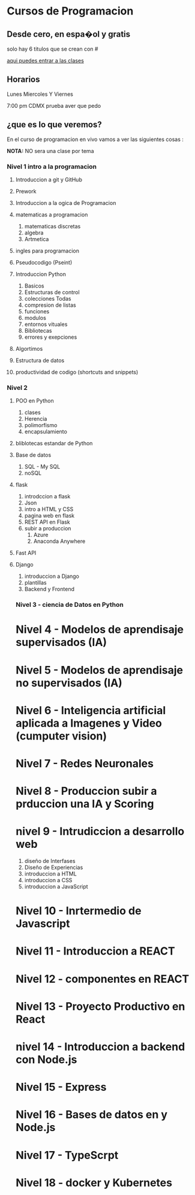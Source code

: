 # Cursos de Programacion 
## Desde cero, en espa�ol y gratis 
solo hay 6 titulos  que se crean con #

[aqui puedes entrar a las clases](https://m.twitch.tv/brujeriatech/home)

##  Horarios
 Lunes Miercoles Y Viernes  
 

 7:00 pm  CDMX prueba  aver que pedo  

## ¿que es lo que veremos?

En el curso de programacion en vivo  vamos a ver las siguientes cosas :

**NOTA:** NO sera una clase por tema 

### Nivel  1 intro a la programacion 
1. Introduccion a git y GitHub
2. Prework
3. Introduccion a la ogica de Programacion  
4. matematicas a programacion 
   1. matematicas discretas
   2. algebra
   3. Artmetica 
5. ingles para programacion 
6. Pseudocodigo (Pseint)
7. Introduccion Python 

   1. Basicos
   2. Estructuras de control
   3. colecciones Todas 
   4. compresion de listas
   5. funciones
   6. modulos
   7. entornos vituales 
   8. Bibliotecas
   9. errores y exepciones
8. Algortimos 
9. Estructura  de datos
10. productividad  de codigo (shortcuts and snippets)
### Nivel 2

1. POO en Python
   1. clases 
   2. Herencia
   3. polimorfismo
   4. encapsulamiento 
2. bliblotecas estandar de Python

3. Base de datos 
   1. SQL  -  My SQL
   2. noSQL
4. flask
   1. introdccion  a flask 
   2. Json
   3. intro a HTML y CSS
   4. pagina web en flask
   5. REST API en Flask
   6. subir a produccion 
      1. Azure 
      2. Anaconda Anywhere
5. Fast API
6. Django
   1. introduccion  a Django
   2. plantillas
   3. Backend y Frontend



   ### Nivel 3 - ciencia de  Datos en Python

   # Nivel 4 -  Modelos de aprendisaje  supervisados (IA)
   # Nivel 5 -  Modelos de aprendisaje no  supervisados (IA)
   # Nivel 6 -  Inteligencia artificial aplicada a Imagenes y Video  (cumputer vision)
   # Nivel 7 - Redes Neuronales 
   # Nivel 8 - Produccion subir a prduccion una IA y Scoring 
   # nivel 9 - Intrudiccion a desarrollo web 
    1. diseño de Interfases  
    2. Diseño de Experiencias 
    3. introduccion a HTML
    4. introduccion a CSS
    5. introduccion a JavaScript

   # Nivel 10 - Inrtermedio de Javascript  
   # Nivel 11 - Introduccion a  REACT
   # Nivel 12 - componentes en REACT
   # Nivel 13 - Proyecto Productivo en React
   # nivel 14 - Introduccion  a  backend con Node.js
   # Nivel 15 - Express
   # Nivel 16 - Bases de datos en  y Node.js
   # Nivel 17 - TypeScrpt
   # Nivel 18 - docker y Kubernetes




